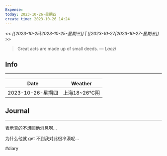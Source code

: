 ```yaml
---
Expense: 
today: 2023-10-26-星期四
create time: 2023-10-26 14:24
---
```


<< *[[2023-10-25|2023-10-25-星期三]] | [[2023-10-27|2023-10-27-星期五]]* >>


> Great acts are made up of small deeds.
> — <cite>Laozi</cite>


## Info
***

| Date        | Weather      | 
| ----------- | ------------ |
| 2023-10-26-星期四 |  上海18~26℃阴 |


##  Journal
***
表示真的不想回他消息啊...

为什么他就 get 不到我对此很冷漠呢...



#diary